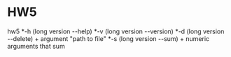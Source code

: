 # HW5
hw5
*-h (long version --help)
*-v (long version --version)
*-d (long version --delete) + argument "path to file"
*-s (long version --sum) + numeric arguments that sum
